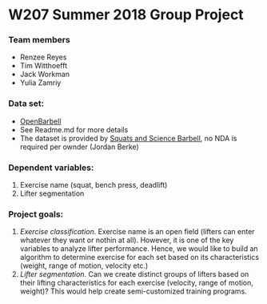 # W207 Summer 2018 Group Project

### Team members

 - Renzee Reyes
 - Tim Witthoefft
 - Jack Workman
 - Yulia Zamriy

### Data set:

 - [OpenBarbell](https://github.com/squatsandsciencelabs/OpenBarbell-V3/wiki/OpenBarbell-Data-Storage-Format)
 - See Readme.md for more details
 - The dataset is provided by [Squats and Science Barbell](http://squatsandscience.com/), no NDA is required per ownder (Jordan Berke)

### Dependent variables:

 1. Exercise name (squat, bench press, deadlift)
 2. Lifter segmentation

### Project goals:

 1. *Exercise classification*. Exercise name is an open field (lifters can enter whatever they want or nothin at all). However, it is one of the key variables to analyze lifter performance. Hence, we would like to build an algorithm to determine exercise for each set based on its characteristics (weight, range of motion, velocity etc.)
 2. *Lifter segmentation*. Can we create distinct groups of lifters based on their lifting characteristics for each exercise (velocity, range of motion, weight)? This would help create semi-customized training programs.
